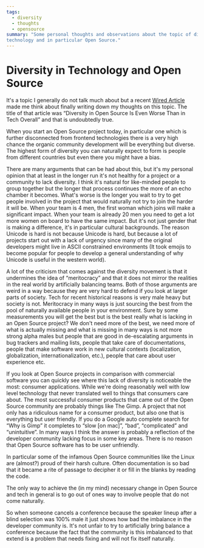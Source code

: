 ```yaml
---
tags:
  - diversity
  - thoughts
  - opensource
summary: "Some personal thoughts and observations about the topic of diversity in
technology and in particular Open Source."
---
```


# Diversity in Technology and Open Source

It's a topic I generally do not talk much about but a recent [Wired
Article](https://www.wired.com/2017/06/diversity-open-source-even-worse-tech-overall/)
made me think about finally writing down my thoughts on this topic.  The
title of that article was “Diversity in Open Source Is Even Worse Than in
Tech Overall” and that is undoubtedly true.

When you start an Open Source project today, in particular one which is
further disconnected from frontend technologies there is a very high
chance the organic community development will be everything but diverse.
The highest form of diversity you can naturally expect to form is people
from different countries but even there you might have a bias.

There are many arguments that can be had about this, but it's my personal
opinion that at least in the longer run it's not healthy for a project or
a community to lack diversity.  I think it's natural for like-minded people
to group together but the longer that process continues the more of an
echo chamber it becomes.  What's worse is the longer you wait to try to
get people involved in the project that would naturally not try to join
the harder it will be.  When your team is 4 men, the first woman which
joins will make a significant impact.  When your team is already 20 men
you need to get a lot more women on board to have the same impact.  But
it's not just gender that is making a difference, it's in particular
cultural backgrounds.  The reason Unicode is hard is not because Unicode
is hard, but because a lot of projects start out with a lack of urgency
since many of the original developers might live in ASCII constrained
environments (It took emojis to become popular for people to develop
a general understanding of why Unicode is useful in the western world).

A lot of the criticism that comes against the diversity movement is that
it undermines the idea of “meritocracy” and that it does not mirror the
realities in the real world by artificially balancing teams.  Both of
those arguments are weird in a way because they are very hard to defend
if you look at larger parts of society.  Tech for recent historical
reasons is very male heavy but society is not.  Meritocracy in many ways
is just sourcing the best from the pool of naturally available people
in your environment.  Sure by some measurements you will get the best
but is the best really what is lacking in an Open Source project?  We
don't need more of the best, we need more of what is actually missing
and what is missing in many ways is not more strong alpha males but
people that are good in de-escalating arguments in bug trackers and
mailing lists, people that take care of documentations, people that
make software work in new cultural contexts (localization, globalization,
internationalization, etc.), people that care about user experience
etc.

If you look at Open Source projects in comparison with commercial
software you can quickly see where this lack of diversity is noticeable
the most: consumer applications.  While we're doing reasonably well with
low level technology that never translated well to things that consumers
care about.  The most successful consumer products that came out of the
Open Source community are probably things like The Gimp.  A project that
not only has a ridiculous name for a consumer product, but also one that
is everything but user friendly.  If you do a Google auto complete search
for “Why is Gimp” it completes to “slow [on mac]”, “bad”, “complicated”
and “unintuitive”.  In many ways I think the answer is probably a
reflection of the developer community lacking focus in some key areas.
There is no reason that Open Source software has to be user unfriendly.

In particular some of the infamous Open Source communities like the
Linux are (almost?) proud of their harsh culture.  Often documentation
is so bad that it became a rite of passage to decipher it or fill in
the blanks by reading the code.

The only way to achieve the (in my mind) necessary change in Open Source
and tech in general is to go out of ones way to involve people that do
not come naturally.

So when someone cancels a conference because the speaker lineup after a
blind selection was 100% male it just shows how bad the imbalance in the
developer community is.  It's not unfair to try to artificially bring
balance a conference because the fact that the community is this
imbalanced to that extend is a problem that needs fixing and will not fix
itself naturally.
